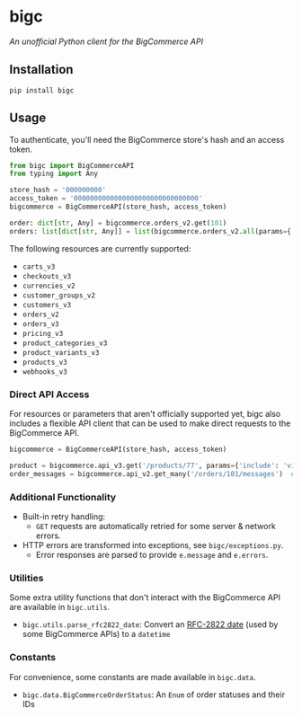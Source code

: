 # bigc
*An unofficial Python client for the BigCommerce API*

## Installation

```shell
pip install bigc
```

## Usage

To authenticate, you'll need the BigCommerce store's hash and an access token.

```python
from bigc import BigCommerceAPI
from typing import Any

store_hash = '000000000'
access_token = '0000000000000000000000000000000'
bigcommerce = BigCommerceAPI(store_hash, access_token)

order: dict[str, Any] = bigcommerce.orders_v2.get(101)
orders: list[dict[str, Any]] = list(bigcommerce.orders_v2.all(params={'customer_id': 1}))
```

The following resources are currently supported:

- `carts_v3`
- `checkouts_v3`
- `currencies_v2`
- `customer_groups_v2`
- `customers_v3`
- `orders_v2`
- `orders_v3`
- `pricing_v3`
- `product_categories_v3`
- `product_variants_v3`
- `products_v3`
- `webhooks_v3`


### Direct API Access

For resources or parameters that aren't officially supported yet, bigc also includes a flexible API client that can be used to make direct requests to the BigCommerce API.

```python
bigcommerce = BigCommerceAPI(store_hash, access_token)

product = bigcommerce.api_v3.get('/products/77', params={'include': 'videos'})
order_messages = bigcommerce.api_v2.get_many('/orders/101/messages')  # get_many provides automatic pagination
```

### Additional Functionality
- Built-in retry handling:
  - `GET` requests are automatically retried for some server & network errors.
- HTTP errors are transformed into exceptions, see `bigc/exceptions.py`.
  - Error responses are parsed to provide `e.message` and `e.errors`.

### Utilities

Some extra utility functions that don't interact with the BigCommerce API are available in `bigc.utils`.

- `bigc.utils.parse_rfc2822_date`: Convert an [RFC-2822 date] (used by some BigCommerce APIs) to a `datetime`

[RFC-2822 date]: https://www.rfc-editor.org/rfc/rfc2822#section-3.3

### Constants

For convenience, some constants are made available in `bigc.data`.

- `bigc.data.BigCommerceOrderStatus`: An `Enum` of order statuses and their IDs

